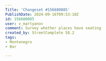```yaml
---
Title: 'Changeset #156680085'
PublishDate: 2024-09-16T09:53:10Z
id: 156680085
user: v_martyanov
comment: Survey whether places have seating
created_by: StreetComplete 58.2
tags:
- Montenegro
- Bar

---
```

